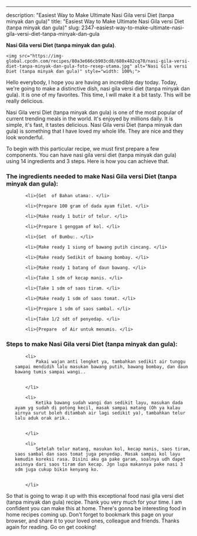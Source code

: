 ---
description: "Easiest Way to Make Ultimate Nasi Gila versi Diet (tanpa minyak dan gula)"
title: "Easiest Way to Make Ultimate Nasi Gila versi Diet (tanpa minyak dan gula)"
slug: 2347-easiest-way-to-make-ultimate-nasi-gila-versi-diet-tanpa-minyak-dan-gula

<p>
	<strong>Nasi Gila versi Diet (tanpa minyak dan gula)</strong>. 
	
</p>
<p>
	
	<img src="https://img-global.cpcdn.com/recipes/80a3e666cb903cd8/680x482cq70/nasi-gila-versi-diet-tanpa-minyak-dan-gula-foto-resep-utama.jpg" alt="Nasi Gila versi Diet (tanpa minyak dan gula)" style="width: 100%;">
	
	
</p>
<p>
	Hello everybody, I hope you are having an incredible day today. Today, we're going to make a distinctive dish, nasi gila versi diet (tanpa minyak dan gula). It is one of my favorites. This time, I will make it a bit tasty. This will be really delicious.
</p>
	
<p>
	
</p>
<p>
	Nasi Gila versi Diet (tanpa minyak dan gula) is one of the most popular of current trending meals in the world. It's enjoyed by millions daily. It is simple, it's fast, it tastes delicious. Nasi Gila versi Diet (tanpa minyak dan gula) is something that I have loved my whole life. They are nice and they look wonderful.
</p>

<p>
To begin with this particular recipe, we must first prepare a few components. You can have nasi gila versi diet (tanpa minyak dan gula) using 14 ingredients and 3 steps. Here is how you can achieve that.
</p>

<h3>The ingredients needed to make Nasi Gila versi Diet (tanpa minyak dan gula):</h3>

<ol>
	
		<li>{Get  of Bahan utama:. </li>
	
		<li>{Prepare 100 gram of dada ayam filet. </li>
	
		<li>{Make ready 1 butir of telur. </li>
	
		<li>{Prepare 1 genggam of kol. </li>
	
		<li>{Get  of Bumbu:. </li>
	
		<li>{Make ready 1 siung of bawang putih cincang. </li>
	
		<li>{Make ready Sedikit of bawang bombay. </li>
	
		<li>{Make ready 1 batang of daun bawang. </li>
	
		<li>{Take 1 sdm of kecap manis. </li>
	
		<li>{Take 1 sdm of saos tiram. </li>
	
		<li>{Make ready 1 sdm of saos tomat. </li>
	
		<li>{Prepare 1 sdm of saos sambal. </li>
	
		<li>{Take 1/2 sdt of penyedap. </li>
	
		<li>{Prepare  of Air untuk menumis. </li>
	
</ol>
<p>
	
</p>

<h3>Steps to make Nasi Gila versi Diet (tanpa minyak dan gula):</h3>

<ol>
	
		<li>
			Pakai wajan anti lengket ya, tambahkan sedikit air tunggu sampai mendidih lalu masukan bawang putih, bawang bombay, dan daun bawang tumis sampai wangi..
			
			
		</li>
	
		<li>
			Ketika bawang sudah wangi dan sedikit layu, masukan dada ayam yg sudah di potong kecil, masak sampai matang (Oh ya kalau airnya surut boleh ditambah air lagi sedikit ya), tambahkan telur lalu aduk orak arik..
			
			
		</li>
	
		<li>
			Setelah telur matang, masukan kol, kecap manis, saos tiram, saos sambal dan saos tomat juga penyedap. Masak sampai kol layu kemudin koreksi rasa. Disini aku ga pake garam, soalnya udh dapet asinnya dari saos tiram dan kecap. Jgn lupa makannya pake nasi 3 sdm juga cukup bikin kenyang ko.
			
			
		</li>
	
</ol>

<p>
	
</p>

<p>
	So that is going to wrap it up with this exceptional food nasi gila versi diet (tanpa minyak dan gula) recipe. Thank you very much for your time. I am confident you can make this at home. There's gonna be interesting food in home recipes coming up. Don't forget to bookmark this page on your browser, and share it to your loved ones, colleague and friends. Thanks again for reading. Go on get cooking!
</p>

